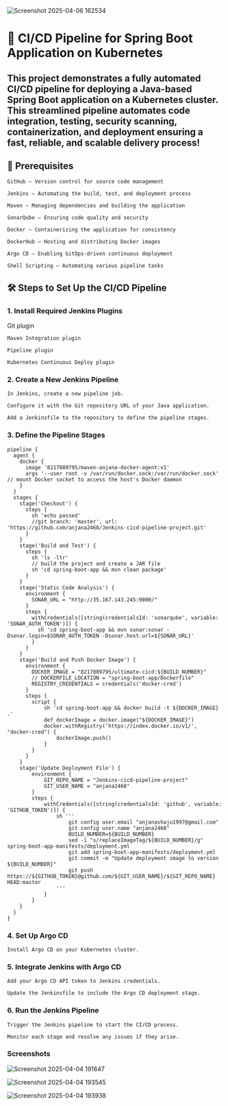 ![Screenshot 2025-04-06 162534](https://github.com/user-attachments/assets/d58fec03-6fc5-4922-9aca-5708337256c3)

# 🚀 CI/CD Pipeline for Spring Boot Application on Kubernetes

## This project demonstrates a fully automated CI/CD pipeline for deploying a Java-based Spring Boot application on a Kubernetes cluster. This streamlined pipeline automates code integration, testing, security scanning, containerization, and deployment ensuring a fast, reliable, and scalable delivery process!
## 🧰 Prerequisites
````
GitHub – Version control for source code management

Jenkins – Automating the build, test, and deployment process

Maven – Managing dependencies and building the application

SonarQube – Ensuring code quality and security

Docker – Containerizing the application for consistency

DockerHub – Hosting and distributing Docker images

Argo CD – Enabling GitOps-driven continuous deployment

Shell Scripting – Automating various pipeline tasks
````

## 🛠️ Steps to Set Up the CI/CD Pipeline
 ### 1. Install Required Jenkins Plugins
Git plugin
````
Maven Integration plugin

Pipeline plugin

Kubernetes Continuous Deploy plugin
````
### 2. Create a New Jenkins Pipeline
```
In Jenkins, create a new pipeline job.

Configure it with the Git repository URL of your Java application.

Add a Jenkinsfile to the repository to define the pipeline stages.
````
 ### 3. Define the Pipeline Stages
````
pipeline {
  agent {
    docker {
      image '8217089795/maven-anjana-docker-agent:v1'
      args '--user root -v /var/run/docker.sock:/var/run/docker.sock' // mount Docker socket to access the host's Docker daemon
    }
  }
  stages {
    stage('Checkout') {
      steps {
        sh 'echo passed'
        //git branch: 'master', url: 'https://github.com/anjana2468/Jenkins-cicd-pipeline-project.git'
      }
    }
    stage('Build and Test') {
      steps {
        sh 'ls -ltr'
        // build the project and create a JAR file
        sh 'cd spring-boot-app && mvn clean package'
      }
    }
    stage('Static Code Analysis') {
      environment {
        SONAR_URL = "http://35.167.143.245:9000/"
      }
      steps {
        withCredentials([string(credentialsId: 'sonarqube', variable: 'SONAR_AUTH_TOKEN')]) {
          sh 'cd spring-boot-app && mvn sonar:sonar -Dsonar.login=$SONAR_AUTH_TOKEN -Dsonar.host.url=${SONAR_URL}'
        }
      }
    }
    stage('Build and Push Docker Image') {
      environment {
        DOCKER_IMAGE = "8217089795/ultimate-cicd:${BUILD_NUMBER}"
        // DOCKERFILE_LOCATION = "spring-boot-app/Dockerfile"
        REGISTRY_CREDENTIALS = credentials('docker-cred')
      }
      steps {
        script {
            sh 'cd spring-boot-app && docker build -t ${DOCKER_IMAGE} .'
            def dockerImage = docker.image("${DOCKER_IMAGE}")
            docker.withRegistry('https://index.docker.io/v1/', "docker-cred") {
                dockerImage.push()
            }
        }
      }
    }
    stage('Update Deployment File') {
        environment {
            GIT_REPO_NAME = "Jenkins-cicd-pipeline-project"
            GIT_USER_NAME = "anjana2468"
        }
        steps {
            withCredentials([string(credentialsId: 'github', variable: 'GITHUB_TOKEN')]) {
                sh '''
                    git config user.email "anjanashaju1997@gmail.com"
                    git config user.name "anjana2468"
                    BUILD_NUMBER=${BUILD_NUMBER}
                    sed -i "s/replaceImageTag/${BUILD_NUMBER}/g" spring-boot-app-manifests/deployment.yml
                    git add spring-boot-app-manifests/deployment.yml
                    git commit -m "Update deployment image to version ${BUILD_NUMBER}"
                    git push https://${GITHUB_TOKEN}@github.com/${GIT_USER_NAME}/${GIT_REPO_NAME} HEAD:master
                '''
            }
        }
    }
  }
}
````
### 4. Set Up Argo CD
```
Install Argo CD on your Kubernetes cluster.
```
### 5. Integrate Jenkins with Argo CD
```
Add your Argo CD API token to Jenkins credentials.

Update the Jenkinsfile to include the Argo CD deployment stage.
```
### 6. Run the Jenkins Pipeline
```
Trigger the Jenkins pipeline to start the CI/CD process.

Monitor each stage and resolve any issues if they arise.
```
### Screenshots

![Screenshot 2025-04-04 191647](https://github.com/user-attachments/assets/109d4be9-5db2-46d6-a5f8-23601eea717c)

![Screenshot 2025-04-04 193545](https://github.com/user-attachments/assets/c674bb5e-01c9-4480-bf62-a9cba4a8f80d)

![Screenshot 2025-04-04 193938](https://github.com/user-attachments/assets/91eec171-1dfc-4049-95c8-63d3d1ecda23)



